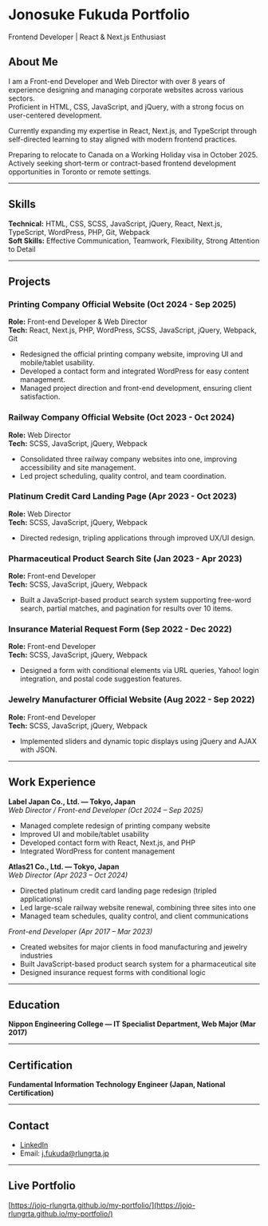 # Jonosuke Fukuda Portfolio

Frontend Developer | React & Next.js Enthusiast

## About Me
I am a Front-end Developer and Web Director with over 8 years of experience designing and managing corporate websites across various sectors.  
Proficient in HTML, CSS, JavaScript, and jQuery, with a strong focus on user-centered development.  

Currently expanding my expertise in React, Next.js, and TypeScript through self-directed learning to stay aligned with modern frontend practices.  

Preparing to relocate to Canada on a Working Holiday visa in October 2025. Actively seeking short-term or contract-based frontend development opportunities in Toronto or remote settings.

---

## Skills

**Technical:** HTML, CSS, SCSS, JavaScript, jQuery, React, Next.js, TypeScript, WordPress, PHP, Git, Webpack  
**Soft Skills:** Effective Communication, Teamwork, Flexibility, Strong Attention to Detail

---

## Projects

### Printing Company Official Website (Oct 2024 - Sep 2025)
**Role:** Front-end Developer & Web Director  
**Tech:** React, Next.js, PHP, WordPress, SCSS, JavaScript, jQuery, Webpack, Git  
- Redesigned the official printing company website, improving UI and mobile/tablet usability.  
- Developed a contact form and integrated WordPress for easy content management.  
- Managed project direction and front-end development, ensuring client satisfaction.

### Railway Company Official Website (Oct 2023 - Oct 2024)
**Role:** Web Director  
**Tech:** SCSS, JavaScript, jQuery, Webpack  
- Consolidated three railway company websites into one, improving accessibility and site management.  
- Led project scheduling, quality control, and team coordination.  

### Platinum Credit Card Landing Page (Apr 2023 - Oct 2023)
**Role:** Web Director  
**Tech:** SCSS, JavaScript, jQuery, Webpack  
- Directed redesign, tripling applications through improved UX/UI design.  

### Pharmaceutical Product Search Site (Jan 2023 - Apr 2023)
**Role:** Front-end Developer  
**Tech:** SCSS, JavaScript, jQuery, Webpack  
- Built a JavaScript-based product search system supporting free-word search, partial matches, and pagination for results over 10 items.

### Insurance Material Request Form (Sep 2022 - Dec 2022)
**Role:** Front-end Developer  
**Tech:** SCSS, JavaScript, jQuery, Webpack  
- Designed a form with conditional elements via URL queries, Yahoo! login integration, and postal code suggestion features.

### Jewelry Manufacturer Official Website (Aug 2022 - Sep 2022)
**Role:** Front-end Developer  
**Tech:** SCSS, JavaScript, jQuery, Webpack  
- Implemented sliders and dynamic topic displays using jQuery and AJAX with JSON.

---

## Work Experience

**Label Japan Co., Ltd. — Tokyo, Japan**  
*Web Director / Front-end Developer (Oct 2024 – Sep 2025)*  
- Managed complete redesign of printing company website  
- Improved UI and mobile/tablet usability  
- Developed contact form with React, Next.js, and PHP  
- Integrated WordPress for content management  

**Atlas21 Co., Ltd. — Tokyo, Japan**  
*Web Director (Apr 2023 – Oct 2024)*  
- Directed platinum credit card landing page redesign (tripled applications)  
- Led large-scale railway website renewal, combining three sites into one  
- Managed team schedules, quality control, and client communications  

*Front-end Developer (Apr 2017 – Mar 2023)*  
- Created websites for major clients in food manufacturing and jewelry industries  
- Built JavaScript-based product search system for a pharmaceutical site  
- Designed insurance request forms with conditional logic  

---

## Education

**Nippon Engineering College — IT Specialist Department, Web Major (Mar 2017)**

---

## Certification

**Fundamental Information Technology Engineer (Japan, National Certification)**

---

## Contact

- [LinkedIn](https://www.linkedin.com/in/jojo-rlungrta)  
- Email: j.fukuda@rlungrta.jp

---

## Live Portfolio

[https://jojo-rlungrta.github.io/my-portfolio/](https://jojo-rlungrta.github.io/my-portfolio/)
